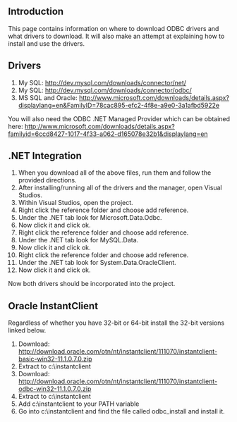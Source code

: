 ## Introduction ##

This page contains information on where to download ODBC drivers and what drivers to download. It will also make an attempt at explaining how to install and use the drivers.


## Drivers ##

  1. My SQL: http://dev.mysql.com/downloads/connector/net/
  1. My SQL: http://dev.mysql.com/downloads/connector/odbc/
  1. MS SQL and Oracle: http://www.microsoft.com/downloads/details.aspx?displaylang=en&FamilyID=78cac895-efc2-4f8e-a9e0-3a1afbd5922e

You will also need the ODBC .NET Managed Provider which can be obtained here:
http://www.microsoft.com/downloads/details.aspx?familyid=6ccd8427-1017-4f33-a062-d165078e32b1&displaylang=en

## .NET Integration ##

  1. When you download all of the above files, run them and follow the provided directions.
  1. After installing/running all of the drivers and the manager, open Visual Studios.
  1. Within Visual Studios, open the project.
  1. Right click the reference folder and choose add reference.
  1. Under the .NET tab look for Microsoft.Data.Odbc.
  1. Now click it and click ok.
  1. Right click the reference folder and choose add reference.
  1. Under the .NET tab look for MySQL.Data.
  1. Now click it and click ok.
  1. Right click the reference folder and choose add reference.
  1. Under the .NET tab look for System.Data.OracleClient.
  1. Now click it and click ok.

Now both drivers should be incorporated into the project.

## Oracle InstantClient ##
Regardless of whether you have 32-bit or 64-bit install the 32-bit versions linked below.
  1. Download: http://download.oracle.com/otn/nt/instantclient/111070/instantclient-basic-win32-11.1.0.7.0.zip
  1. Extract to c:\instantclient
  1. Download: http://download.oracle.com/otn/nt/instantclient/111070/instantclient-odbc-win32-11.1.0.7.0.zip
  1. Extract to c:\instantclient
  1. Add c:\instantclient to your PATH variable
  1. Go into c:\instantclient and find the file called odbc\_install and install it.